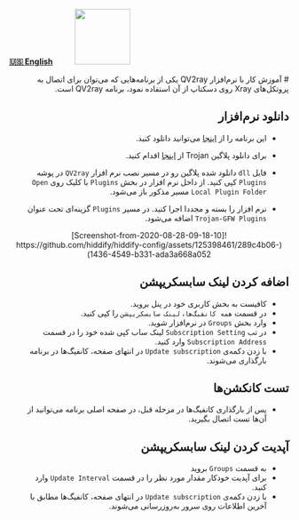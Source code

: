 [**🇺🇸 English**](https://docs.hiddify.com/Hiddify-Manager.wiki/Guide-for-using-mode-Auto_CDN_IP-on-Hiddify)&nbsp;&nbsp;&nbsp;&nbsp;&nbsp;&nbsp;&nbsp;&nbsp;&nbsp;&nbsp;<a href="https://github.com/hiddify/hiddify-config/wiki/%D9%87%D9%85%D9%87-%D8%A2%D9%85%D9%88%D8%B2%D8%B4%E2%80%8C%D9%87%D8%A7-%D9%88-%D9%88%DB%8C%D8%AF%D8%A6%D9%88%D9%87%D8%A7"><img width="100" src="https://github.com/hiddify/hiddify-config/assets/125398461/3704cd84-eee6-4c45-abe7-3c02936bbebb" /></a>

<div dir="rtl" markdown=1>
# آموزش کار با نرم‌افزار QV2ray
یکی از برنامه‌هایی که می‌توان برای اتصال به پروتکل‌های Xray روی دسکتاپ از آن استفاده نمود، برنامه QV2ray است.

## دانلود نرم‌افزار

- این برنامه را از [اینجا](https://github.com/Qv2ray/Qv2ray/releases) می‌توانید دانلود کنید.

- برای دانلود پلاگین Trojan از [اینجا](https://github.com/Qv2ray/QvPlugin-Trojan/releases) اقدام کنید.

- فایل `dll` دانلود شده پلاگین رو در مسیر نصب نرم افزار `QV2ray` در پوشه `Plugins` کپی کنید. از داخل نرم افزار در بخش `Plugins` با کلیک روی `Open Local Plugin Folder` مسیر مذکور باز می‌شود.

- نرم افزار را بسته و مجددا اجرا کنید. در مسیر `Plugins` گزینه‌ای تحت عنوان `Trojan-GFW Plugins` اضافه می‌شود.

<div align=center markdown=1>
![Screenshot-from-2020-08-28-09-18-10](https://github.com/hiddify/hiddify-config/assets/125398461/289c4b06-1436-4549-b331-ada3a668a052)

</div>

## اضافه کردن لینک سابسکریپشن

- کافیست به بخش کاربری خود در پنل بروید.
- در قسمت `همه کانفیگ‌ها`، `لینک سابسکریپشن` را کپی کنید.
- وارد بخش `Groups` در نرم‌افزار شوید.
- در تب `Subscription Setting` لینک ساب کپی شده خود را در قسمت `Subscription Address` وارد کنید.
- با زدن دکمه‌ی `Update subscription` در انتهای صفحه، کانفیگ‌ها در برنامه بارگذاری می‌شوند.

## تست کانکشن‌ها

- پس از بارگذاری کانفیگ‌ها در مرحله قبل، در صفحه اصلی برنامه می‌توانید از آن‌ها تست اتصال بگیرید.

## آپدیت کردن لینک سابسکریپشن

- به قسمت `Groups` بروید
- برای آپدیت خودکار مقدار مورد نظر را در قسمت `Update Interval` وارد کنید.
- با زدن دکمه‌ی `Update subscription` در انتهای صفحه، کانفیگ‌ها مطابق با آخرین اطلاعات روی سرور به‌روزرسانی می‌شوند.

